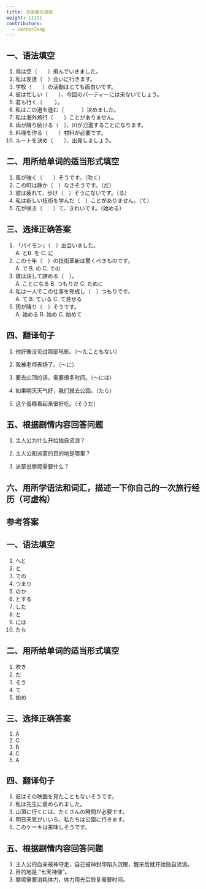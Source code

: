 ```yaml
---
title: 流浪者の足跡
weight: 11111
contributors:
  - HarborZeng
---
```

## 一、语法填空

1. 鳥は空（　　）飛んでいきました。
2. 私は友達（　）会いに行きます。
3. 学校（　　）の活動はとても面白いです。
4. 彼は忙しい（　　）、今回のパーティーには来ないでしょう。
5. 君も行く（ 　　）。
6. 私はこの道を進む（　　　 ）決めました。
7. 私は海外旅行（　　）ことがありません。
8. 雨が降り続ける（　）、川が氾濫することになります。
9. 料理を作る（　　）材料が必要です。
10. ルートを決め（　　）、出発しましょう。

## 二、用所给单词的适当形式填空

1. 風が強く（　　）そうです。（吹く）
2. この町は静か（　）なさそうです。（だ）
3. 彼は疲れて、歩け（　）そうにないです。（る）
4. 私は新しい技術を学んだ（　）ことがありません。（て）
5. 花が咲き（　　）て、きれいです。（始める）

## 三、选择正确答案

1. 「パイモン」（　）出会いました。  
    A. とB. を C. に
2. この十年（　）の技術革新は驚くべきものです。  
    A. で B. の C. での
3. 彼は決して諦める（　）。  
    A. ことになる B. つもりだ C. ために
4. 私は一人でこの仕事を完成し（　）つもりです。  
    A. て B. ている C. て見せる
5. 雨が降り（　）そうです。  
    A. 始める B. 始め C. 始めて

## 四、翻译句子

1. 他好像没见过那部电影。（～たこともない）

2. 我被老师表扬了。（～に）

3. 要去山顶的话，需要很多时间。（～には）

4. 如果明天天气好，我们就去公园。（たら）

5. 这个蛋糕看起来很好吃。（そうだ）

## 五、根据剧情内容回答问题

1. 主人公为什么开始独自流浪？

2. 主人公和派蒙的目的地是哪里？

3. 派蒙说攀爬需要什么？

## 六、用所学语法和词汇，描述一下你自己的一次旅行经历（可虚构）

> 
> 
> 
> 
> 
## 参考答案

## 一、语法填空

1. へと
2. と
3. での
4. つまり
5. のか
6. とする
7. した
8. と
9. には
10. たら

## 二、用所给单词的适当形式填空

1. 吹き
2. だ
3. そう
4. て
5. 始め

## 三、选择正确答案

1. A
2. C
3. B
4. C
5. A

## 四、翻译句子

1. 彼はその映画を見たこともないそうです。
2. 私は先生に褒められました。
3. 山頂に行くには、たくさんの時間が必要です。
4. 明日天気がいいら、私たちは公園に行きます。
5. このケーキは美味しそうです。

## 五、根据剧情内容回答问题

1. 主人公的血亲被神夺走，自己被神封印陷入沉眠，醒来后就开始独自流浪。
2. 目的地是 “七天神像”。
3. 攀爬需要消耗体力，体力用光后恢复需要时间。
